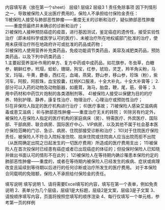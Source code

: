 内容填写表（放在第一个sheet）
	层级1	层级2	层级3
	1 责任免除事项
		因下列情形之一，导致被保险人支出医疗费用的，保险人不承担给付保险金责任：	 
		1)被保险人接受与肺部恶性肿瘤——重度无关的诊断和治疗，疑似肺部恶性肿瘤——重度但最终并未确诊的诊断和治疗；	 
		2)被保险人接种预防癌症的疫苗，进行基因测试，鉴定癌症的遗传性，接受实验性治疗（即未经科学或医学认可的医疗）、未被治疗所在地权威部门批准的治疗，使用未获得治疗所在地政府许可或批准的药品或药物；	 
		3)被保险人使用营养补充类药品，免疫功能调节类药品，美容及减肥类药品，预防类药品，以及下列中药类药品：	 
			1.主要起营养滋补作用的单方、复方中药或中成药品，如花旗参，冬虫草，白糖参，朝鲜红参，玳瑁，蛤蚧，珊瑚，狗宝，红参，琥珀，灵芝，羚羊角尖粉，马宝，玛瑙，牛黄，麝香，西红花，血竭，燕窝，野山参，移山参，珍珠（粉），紫河车，阿胶，阿胶珠，血宝胶囊，红桃K口服液，十全大补丸，十全大补膏等；
			2.部分可以入药的动物及动物脏器，如鹿茸，海马，胎盘，鞭，尾，筋，骨等；
			3.用中药材和中药饮片炮制的各类酒制剂等。
		4)被保险人接受以保健为目的的疗养、特别护理、静养，康复性治疗、物理治疗、心理治疗或预防性治疗；	 
		5)在非保险人指定的医疗机构进行治疗；
		6)医疗事故；
		7)被保险人感染艾滋病病毒或患艾滋病；
		8)与肺部恶性肿瘤——重度治疗无关的转院；
		9)除另有约定外，被保险人在保险人指定的医疗机构的家庭病床（房）、特需医疗、外宾医疗、国际部、干部病房、联合病房、国际医疗中心、VIP病房，以及其他不属于社会基本医疗保险范畴的门诊、急诊、病房、住院部接受诊断和治疗；
		10)对于住院医疗保险责任，被保险人不符合入院标准住院、挂床住院或住院病人应当出院而拒不出院（从医院确定出院之日起发生的一切医疗费用）所造成的医疗费用支出；
		11)被保险人在首次投保时已经患有癌症或者已出现癌症的体征的；但投保时保险人已知晓并做出书面认可的情形不在此列；
		12)被保险人在等待期内确诊罹患本保险约定的肺部恶性肿瘤——重度的，或者在等待期内被保险人已经发生的疾病、症状或病理改变且延续到等待期以后进行的任何诊断或治疗所发生的医疗费用。
		对于本保险合同载明的免赔额，保险人不承担给付保险金的责任。


填写说明
	填写说明
	1、请将需要Excel填写的内容，填写在第一个表单，例如免责说明
	2、表单分为几个层级，层级1是大标题，层级2是文案，层级3是子文案
	3、请按顺序填写内容，页面将按照您填写的顺序渲染
	4、每行仅填写一个单元格，参考第一页的样例


